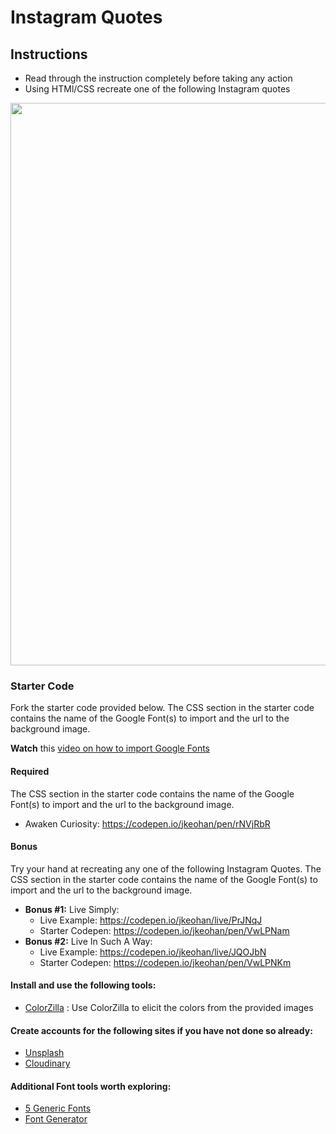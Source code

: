# Instagram Quotes

## Instructions

 - Read through the instruction completely before taking any action
 - Using HTMl/CSS recreate one of the following Instagram quotes

<img src="https://i.imgur.com/Rq4A6Kt.png" width=900/>

### Starter Code

Fork the starter code provided below. The CSS section in the starter code contains the name of the Google Font(s) to import and the url to the background image. 

**Watch** this [video on how to import Google Fonts](https://www.youtube.com/watch?v=ms5DenhaBOE)


#### Required
The CSS section in the starter code contains the name of the Google Font(s) to import and the url to the background image. 
 - Awaken Curiosity: https://codepen.io/jkeohan/pen/rNVjRbR

#### Bonus

Try your hand at recreating any one of the following Instagram Quotes. The CSS section in the starter code contains the name of the Google Font(s) to import and the url to the background image. 

 - **Bonus #1:** Live Simply: 
   - Live Example: https://codepen.io/jkeohan/live/PrJNqJ
   - Starter Codepen: https://codepen.io/jkeohan/pen/VwLPNam
 - **Bonus #2:** Live In Such A Way: 
   - Live Example: https://codepen.io/jkeohan/live/JQOJbN
   - Starter Codepen: https://codepen.io/jkeohan/pen/VwLPNKm

#### Install and use the following tools:
  * [ColorZilla](https://chrome.google.com/webstore/detail/colorzilla/bhlhnicpbhignbdhedgjhgdocnmhomnp?hl=en) : Use ColorZilla to elicit the colors from the provided images

#### Create accounts for the following sites if you have not done so already:
- [Unsplash](https://unsplash.com/)
- [Cloudinary](https://cloudinary.com/)

#### Additional Font tools worth exploring:
- [5 Generic Fonts](https://www.w3.org/Style/Examples/007/fonts.en.html)
- [Font Generator](https://html-css-js.com/css/generator/font/)
